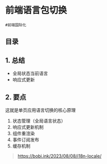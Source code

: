 
# 前端语言包切换


`#前端国际化`


## 目录
<!-- toc -->
 ## 1. 总结 

- 全局状态当前语言
- 响应式更新

## 2. 要点

这就是单页应用语言切换的核心原理
1. 状态管理（全局语言状态）
2. 响应式更新机制
3. 组件重渲染
4. 事件订阅发布
5. 缓存机制

> https://bobi.ink/2023/08/08/i18n-locale/

